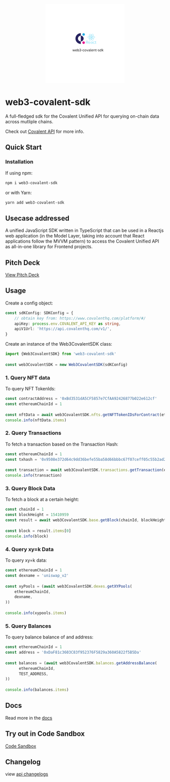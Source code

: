 <p align="center">
  <img width="250" height="250" src="https://github.com/naftalimurgor/web3-covalent-sdk/blob/main/web3-covalent-sdk.png">
</p>

# web3-covalent-sdk

A full-fledged sdk for the Covalent Unified API for querying on-chain data across mutliple chains.

Check out [Covalent API](https://www.covalenthq.com/platform/#/) for more info.

## Quick Start

### Installation

If using npm:

```sh
npm i web3-covalent-sdk
```

or with Yarn:

```sh
yarn add web3-covalent-sdk
```

## Usecase addressed

A unified JavaScript SDK written in TypeScript that can be used in a Reactjs web application (in the Model Layer, taking into account that React applications follow the MVVM pattern) to access the Covalent Unified API as all-in-one library for Frontend projects.

## Pitch Deck

[View Pitch Deck](https://www.canva.com/design/DAFXW9uylME/o4EpvuYo8YAALjvrDuSRZg/view?utm_content=DAFXW9uylME&utm_campaign=designshare&utm_medium=link&utm_source=publishsharelink)

## Usage

Create a config object:

```typescript
const sdKConfig: SDKConfig = {
    // obtain key from: https://www.covalenthq.com/platform/#/
    apiKey: process.env.COVALENT_API_KEY as string,
    apiV1Url: 'https://api.covalenthq.com/v1/',
}
```

Create an instance of the Web3CovalentSDK class:

```typescript
import {Web3CovalentSDK} from 'web3-covalent-sdk'

const web3CovalentSDK = new Web3CovalentSDK(sdKConfig)
```

### 1. Query NFT data

To query NFT TokenIds:

```typescript
const contractAddress = '0xBd3531dA5CF5857e7CfAA92426877b022e612cf'
const ethereumChainId = 1

const nftData = await web3CovalentSDK.nfts.getNFTTokenIDsForContract(ethereumChainId, tokenId, contractAddress)
console.info(nftData.items)
```

### 2. Query Transactions

To fetch a transaction based on the Transaction Hash:

```typescript
const ethereumChainId = 1
const txhash = '0x9508e372d64c9dd36befe55ba58d66bbbc67f07ceff05c55b2ad2795bbf13a7a'

const transaction = await web3CovalentSDK.transactions.getTransaction(ethereumChainId, txhash)
console.info(transaction)
```

### 3. Query Block Data

To fetch a block at a certain height:

```typescript
const chainId = 1
const blockHeight = 15410959
const result = await web3CovalentSDK.base.getBlock(chainId, blockHeight)

const block = result.items[0]
console.info(block)
```

### 4. Query xy=k Data

To query xy=k data:

```typescript
const ethereumChainId = 1
const dexname = 'uniswap_v2'

const xyPools = (await web3CovalentSDK.dexes.getXYPools(
    ethereumChainId,
    dexname,
))

console.info(xypools.items)
```

### 5. Query Balances

To query balance balance of and address:

```typescript
const ethereumChainId = 1
const address = '0xDaF81c3603C83f952376F5829a360A5822f5B5Da'

const balances = (await web3CovalentSDK.balances.getAddressBalance(
      ethereumChainId,
      TEST_ADDRESS,
))

console.info(balances.items)
```

## Docs

Read more in the [docs](https://naftalimurgor.github.io/web3-covalent-sdk/)

## Try out in Code Sandbox

[Code Sandbox]()

## Changelog

view [api changelogs](CHANGELOG.md)
